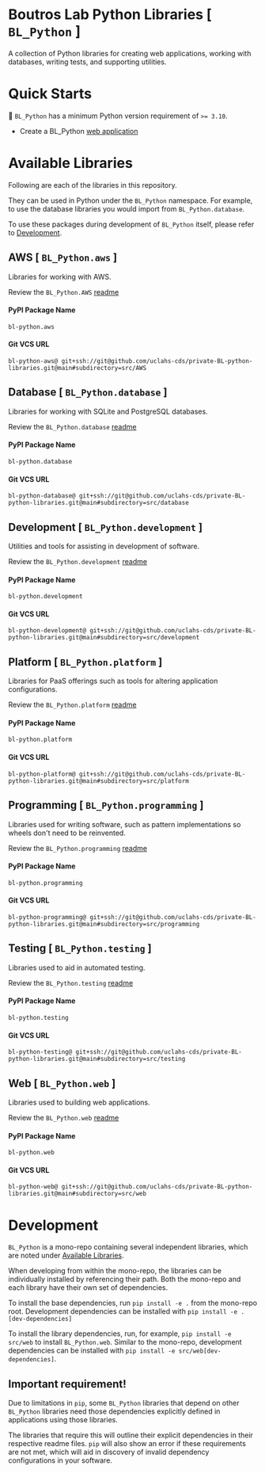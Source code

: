 # Boutros Lab Python Libraries [ `BL_Python` ]

A collection of Python libraries for creating web applications, working with databases, writing tests, and supporting utilities.

# Quick Starts

**🚩** `BL_Python` has a minimum Python version requirement of `>= 3.10`.

*  Create a BL_Python [web application](src/web/README.md)


# Available Libraries

Following are each of the libraries in this repository.

They can be used in Python under the `BL_Python` namespace. For example, to use the database libraries you would import from `BL_Python.database`.

To use these packages during development of `BL_Python` itself, please refer to [Development](#development).

## AWS [ `BL_Python.aws` ]
Libraries for working with AWS.

Review the `BL_Python.AWS` [readme](src/AWS/README.md)

#### PyPI Package Name
`bl-python.aws`

#### Git VCS URL
`bl-python-aws@ git+ssh://git@github.com/uclahs-cds/private-BL-python-libraries.git@main#subdirectory=src/AWS`

## Database [ `BL_Python.database` ]
Libraries for working with SQLite and PostgreSQL databases.

Review the `BL_Python.database` [readme](src/database/README.md)

#### PyPI Package Name
`bl-python.database`

#### Git VCS URL
`bl-python-database@ git+ssh://git@github.com/uclahs-cds/private-BL-python-libraries.git@main#subdirectory=src/database`

## Development [ `BL_Python.development` ]
Utilities and tools for assisting in development of software.

Review the `BL_Python.development` [readme](src/development/README.md)

#### PyPI Package Name
`bl-python.development`

#### Git VCS URL
`bl-python-development@ git+ssh://git@github.com/uclahs-cds/private-BL-python-libraries.git@main#subdirectory=src/development`

## Platform [ `BL_Python.platform` ]
Libraries for PaaS offerings such as tools for altering application configurations.

Review the `BL_Python.platform` [readme](src/platform/README.md)

#### PyPI Package Name
`bl-python.platform`

#### Git VCS URL
`bl-python-platform@ git+ssh://git@github.com/uclahs-cds/private-BL-python-libraries.git@main#subdirectory=src/platform`

## Programming [ `BL_Python.programming` ]
Libraries used for writing software, such as pattern implementations so wheels don't need to be reinvented.

Review the `BL_Python.programming` [readme](src/programming/README.md)

#### PyPI Package Name
`bl-python.programming`

#### Git VCS URL
`bl-python-programming@ git+ssh://git@github.com/uclahs-cds/private-BL-python-libraries.git@main#subdirectory=src/programming`

## Testing [ `BL_Python.testing` ]
Libraries used to aid in automated testing.

Review the `BL_Python.testing` [readme](src/testing/README.md)

#### PyPI Package Name
`bl-python.testing`

#### Git VCS URL
`bl-python-testing@ git+ssh://git@github.com/uclahs-cds/private-BL-python-libraries.git@main#subdirectory=src/testing`

## Web [ `BL_Python.web` ]
Libraries used to building web applications.

Review the `BL_Python.web` [readme](src/web/README.md)

#### PyPI Package Name
`bl-python.web`

#### Git VCS URL
`bl-python-web@ git+ssh://git@github.com/uclahs-cds/private-BL-python-libraries.git@main#subdirectory=src/web`

# Development

`BL_Python` is a mono-repo containing several independent libraries, which are noted under [Available Libraries](#available-libraries).

When developing from within the mono-repo, the libraries can be individually installed by referencing their path. Both the mono-repo and each library have their own set of dependencies.

To install the base dependencies, run `pip install -e .` from the mono-repo root. Development dependencies can be installed with `pip install -e .[dev-dependencies]`

To install the library dependencies, run, for example, `pip install -e src/web` to install `BL_Python.web`. Similar to the mono-repo, development dependencies can be installed with `pip install -e src/web[dev-dependencies]`.

## Important requirement!

Due to limitations in `pip`, some `BL_Python` libraries that depend on other `BL_Python` libraries need those dependencies explicitly defined in applications using those libraries.

The libraries that require this will outline their explicit dependencies in their respective readme files. `pip` will also show an error if these requirements are not met, which will aid in discovery of invalid dependency configurations in your software.